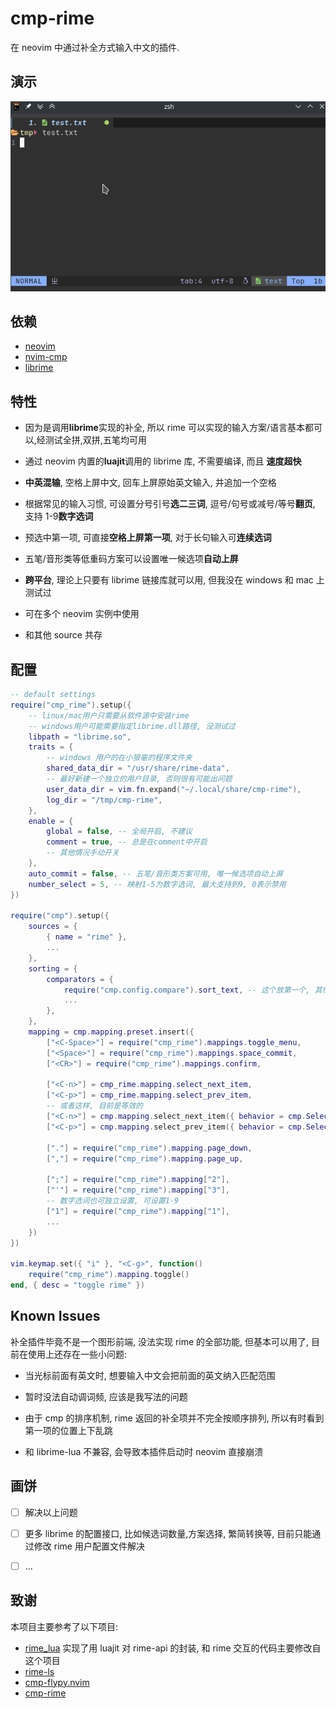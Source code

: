 # cmp-rime

在 neovim 中通过补全方式输入中文的插件.

## 演示

![demo](./doc/img/demo.gif)

## 依赖

- [neovim](https://github.com/neovim/neovim)
- [nvim-cmp](https://github.com/hrsh7th/nvim-cmp)
- [librime](https://github.com/rime/librime)

## 特性

- 因为是调用**librime**实现的补全, 所以 rime 可以实现的输入方案/语言基本都可以,经测试全拼,双拼,五笔均可用

- 通过 neovim 内置的**luajit**调用的 librime 库, 不需要编译, 而且 **速度超快**

- **中英混输**, 空格上屏中文, 回车上屏原始英文输入, 并追加一个空格

- 根据常见的输入习惯, 可设置分号引号**选二三词**, 逗号/句号或减号/等号**翻页**, 支持 1-9**数字选词**

- 预选中第一项, 可直接**空格上屏第一项**, 对于长句输入可**连续选词**

- 五笔/音形类等低重码方案可以设置唯一候选项**自动上屏**

- **跨平台**, 理论上只要有 librime 链接库就可以用, 但我没在 windows 和 mac 上测试过

- 可在多个 neovim 实例中使用

- 和其他 source 共存

## 配置

```lua
-- default settings
require("cmp_rime").setup({
    -- linux/mac用户只需要从软件源中安装rime
    -- windows用户可能需要指定librime.dll路径, 没测试过
    libpath = "librime.so",
    traits = {
        -- windows 用户的在小狼毫的程序文件夹
        shared_data_dir = "/usr/share/rime-data",
        -- 最好新建一个独立的用户目录, 否则很有可能出问题
        user_data_dir = vim.fn.expand("~/.local/share/cmp-rime"),
        log_dir = "/tmp/cmp-rime",
    },
    enable = {
        global = false, -- 全局开启, 不建议
        comment = true, -- 总是在comment中开启
        -- 其他情况手动开关
    },
    auto_commit = false, -- 五笔/音形类方案可用, 唯一候选项自动上屏
    number_select = 5, -- 映射1-5为数字选词, 最大支持到9, 0表示禁用
})

require("cmp").setup({
    sources = {
        { name = "rime" },
        ...
    },
    sorting = {
        comparators = {
            require("cmp.config.compare").sort_text, -- 这个放第一个, 其他的随意
            ...
        },
    },
    mapping = cmp.mapping.preset.insert({
        ["<C-Space>"] = require("cmp_rime").mappings.toggle_menu,
        ["<Space>"] = require("cmp_rime").mappings.space_commit,
        ["<CR>"] = require("cmp_rime").mappings.confirm,

        ["<C-n>"] = cmp_rime.mapping.select_next_item,
        ["<C-p>"] = cmp_rime.mapping.select_prev_item,
        -- 或者这样, 目前是等效的
        ["<C-n>"] = cmp.mapping.select_next_item({ behavior = cmp.SelectBehavior.Select }),
        ["<C-p>"] = cmp.mapping.select_prev_item({ behavior = cmp.SelectBehavior.Select }),

        ["."] = require("cmp_rime").mapping.page_down,
        [","] = require("cmp_rime").mapping.page_up,

        [";"] = require("cmp_rime").mapping["2"],
        ["'"] = require("cmp_rime").mapping["3"],
        -- 数字选词也可独立设置, 可设置1-9
        ["1"] = require("cmp_rime").mapping["1"],
        ...
    })
})

vim.keymap.set({ "i" }, "<C-g>", function()
    require("cmp_rime").mapping.toggle()
end, { desc = "toggle rime" })
```

## Known Issues

补全插件毕竟不是一个图形前端, 没法实现 rime 的全部功能, 但基本可以用了, 目前在使用上还存在一些小问题:

- 当光标前面有英文时, 想要输入中文会把前面的英文纳入匹配范围

- 暂时没法自动调词频, 应该是我写法的问题

- 由于 cmp 的排序机制, rime 返回的补全项并不完全按顺序排列, 所以有时看到第一项的位置上下乱跳

- 和 librime-lua 不兼容, 会导致本插件启动时 neovim 直接崩溃

## 画饼

- [ ] 解决以上问题

- [ ] 更多 librime 的配置接口, 比如候选词数量,方案选择, 繁简转换等, 目前只能通过修改 rime 用户配置文件解决

- [ ] ...

## 致谢

本项目主要参考了以下项目:

- [rime_lua](https://github.com/zhaozg/rime_lua) 实现了用 luajit 对 rime-api 的封装, 和 rime 交互的代码主要修改自这个项目
- [rime-ls](https://github.com/wlh320/rime-ls)
- [cmp-flypy.nvim](https://github.com/wasden/cmp-flypy.nvim)
- [cmp-rime](https://github.com/Ninlives/cmp-rime)
